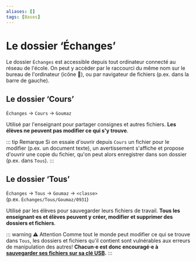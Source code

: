 ```yaml
---
aliases: []
tags: [Bases]
---
```


# Le dossier ‘Échanges’

Le dossier `Échanges` est accessible depuis tout ordinateur connecté au réseau de l'école. On peut y accéder par le raccourci du même nom sur le bureau de l'ordinateur (icône 📁), ou par navigateur de fichiers (p.ex. dans la barre de gauche).


## Le dossier ‘Cours’

`Échanges` → `Cours` → `Goumaz`

Utilisé par l'enseignant pour partager consignes et autres fichiers. **Les élèves ne peuvent pas modifier ce qui s'y trouve**.

::: tip Remarque
Si on essaie d'ouvrir depuis `Cours` un fichier pour le modifier (p.ex. un document texte), un avertissement s'affiche et propose d'ouvrir une copie du fichier, qu'on peut alors enregistrer dans son dossier (p.ex. dans `Tous`).
:::


## Le dossier ‘Tous’

`Échanges` → `Tous` → `Goumaz` → `<classe>`<br>
(p.ex. `Échanges/Tous/Goumaz/0931`)

Utilisé par les élèves pour sauvegarder leurs fichiers de travail. **Tous les enseignant·es et élèves peuvent y créer, modifier et supprimer des dossiers et fichiers**.

::: warning ⚠️ Attention
Comme tout le monde peut modifier ce qui se trouve dans `Tous`, les dossiers et fichiers qu'il contient sont vulnérables aux erreurs de manipulation des autres! **Chacun·e est donc encouragé·e à [sauvegarder ses fichiers sur sa clé USB](sauvegarde-cle-usb).**
:::
